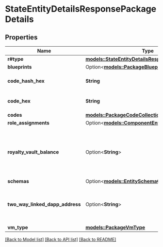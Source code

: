 # StateEntityDetailsResponsePackageDetails

## Properties

Name | Type | Description | Notes
------------ | ------------- | ------------- | -------------
**r#type** | [**models::StateEntityDetailsResponseItemDetailsType**](StateEntityDetailsResponseItemDetailsType.md) |  | 
**blueprints** | Option<[**models::PackageBlueprintCollection**](PackageBlueprintCollection.md)> |  | [optional]
**code_hash_hex** | **String** | Hex-encoded binary blob. | 
**code_hex** | **String** | Hex-encoded binary blob. | 
**codes** | [**models::PackageCodeCollection**](PackageCodeCollection.md) |  | 
**role_assignments** | Option<[**models::ComponentEntityRoleAssignments**](ComponentEntityRoleAssignments.md)> |  | [optional]
**royalty_vault_balance** | Option<**String**> | String-encoded decimal representing the amount of a related fungible resource. | [optional]
**schemas** | Option<[**models::EntitySchemaCollection**](EntitySchemaCollection.md)> |  | [optional]
**two_way_linked_dapp_address** | Option<**String**> | Bech32m-encoded human readable version of the address. | [optional]
**vm_type** | [**models::PackageVmType**](PackageVmType.md) |  | 

[[Back to Model list]](../README.md#documentation-for-models) [[Back to API list]](../README.md#documentation-for-api-endpoints) [[Back to README]](../README.md)


